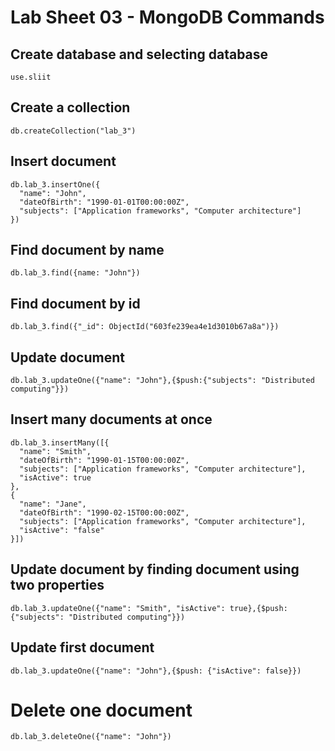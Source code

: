 # Lab Sheet 03 - MongoDB Commands

## Create database and selecting database

```
use.sliit
```

## Create a collection

```
db.createCollection("lab_3")
```

## Insert document

```
db.lab_3.insertOne({
  "name": "John",
  "dateOfBirth": "1990-01-01T00:00:00Z",
  "subjects": ["Application frameworks", "Computer architecture"]
})
```

## Find document by name

```
db.lab_3.find({name: "John"})
```

## Find document by id

```
db.lab_3.find({"_id": ObjectId("603fe239ea4e1d3010b67a8a")})
```

## Update document

```
db.lab_3.updateOne({"name": "John"},{$push:{"subjects": "Distributed computing"}})
```

## Insert many documents at once

```
db.lab_3.insertMany([{
  "name": "Smith",
  "dateOfBirth": "1990-01-15T00:00:00Z",
  "subjects": ["Application frameworks", "Computer architecture"],
  "isActive": true
},
{
  "name": "Jane",
  "dateOfBirth": "1990-02-15T00:00:00Z",
  "subjects": ["Application frameworks", "Computer architecture"],
  "isActive": "false"
}])
```

## Update document by finding document using two properties

```
db.lab_3.updateOne({"name": "Smith", "isActive": true},{$push: {"subjects": "Distributed computing"}})
```

## Update first document

```
db.lab_3.updateOne({"name": "John"},{$push: {"isActive": false}})
```

# Delete one document

```
db.lab_3.deleteOne({"name": "John"})
```
